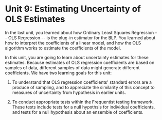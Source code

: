 # Unit 9: Estimating Uncertainty of OLS Estimates 

In the last unit, you learned about how Ordinary Least Squares Regression -- OLS Regression -- is the plug-in estimator for the BLP. You learned about how to interpret the coefficients of a linear model, and how the OLS algorithm works to estimate the coefficients of the model. 

In this unit, you are going to learn about uncertainty estimates for these estimates. Because estimates of OLS regression coefficients are based on samples of data, different samples of data might generate different coefficients. We have two learning goals for this unit: 

1. To understand that OLS regression coefficients' standard errors are a produce of sampling, and to appreciate the similarity of this concept to measures of uncertainty from hypothesis in earlier units. 

2. To conduct appropriate tests within the Frequentist testing framework. These tests include tests for a null hypothsis for individual coefficients, and tests for a null hypothesis about an ensemble of coefficients. 

